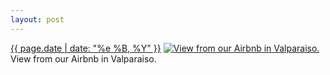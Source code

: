 ```yaml
---
layout: post
---
```


<p>
  <time><a href="/130">{{ page.date | date: "%e %B, %Y" }}</a></time>
  <a href="/130"><img src="{{ site.assets_url }}/130-640.jpg" srcset="{{ site.assets_url }}/130-1280.jpg 1280w, {{ site.assets_url }}/130-960.jpg 960w, {{ site.assets_url }}/130-640.jpg 640w, {{ site.assets_url }}/130-320.jpg 320w" sizes="(min-width: 700px) 50vw, calc(100vw - 2rem)" alt="View from our Airbnb in Valparaiso." /></a>
  <span>View from our Airbnb in Valparaiso.</span>
</p>

